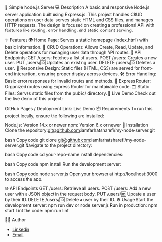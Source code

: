 🌟 Simple Node.js Server 💻
Description
A basic and responsive Node.js server application built using Express.js. This project handles CRUD operations on user data, serves static HTML and CSS files, and manages HTTP requests. The design is focused on creating a professional API with features like routing, error handling, and static content serving.



✨ Features
🌍 Home Page: Serves a static homepage (index.html) with basic information.
📝 CRUD Operations: Allows Create, Read, Update, and Delete operations for managing user data through API routes.
📡 API Endpoints:
GET /users: Fetches a list of users.
POST /users: Creates a new user.
PUT /users/:id: Updates an existing user.
DELETE /users/:id: Deletes a user.
📱 Responsive Design: Static files (HTML, CSS) are served for front-end interaction, ensuring proper display across devices.
🛠️ Error Handling: Basic error responses for invalid routes and methods.
🔄 Express Router: Organized routes using Express Router for maintainable code.
🗂️ Static Files: Serves static files from the public/ directory.
🚀 Live Demo
Check out the live demo of this project:



GitHub Pages / Deployment Link: Live Demo
📦 Requirements
To run this project locally, ensure the following are installed:



Node.js: Version 14.x or newer
npm: Version 6.x or newer
🔧 Installation
Clone the repository:git@github.com:iamfarhatsharefi/my-node-server.git



bash
Copy code
git clone git@github.com:iamfarhatsharefi/my-node-server.git
Navigate to the project directory:

bash
Copy code
cd your-repo-name
Install dependencies:

bash
Copy code
npm install
Run the development server:

bash
Copy code
node server.js
Open your browser at http://localhost:3000 to access the app.

🌐 API Endpoints
GET /users: Retrieve all users.
POST /users: Add a new user with a JSON object in the request body.
PUT /users/:id: Update a user by their ID.
DELETE /users/:id: Delete a user by their ID.
⚙️ Usage
Start the development server: npm run dev or node server.js 
Run in production: npm start
Lint the code: npm run lint


👨‍💻 Author
- [Linkedin](https://www.linkedin.com/in/farhat-sharefi-13a101309?utm_source=share&utm_campaign=share_via&utm_content=profile&utm_medium=android_app)
- [Email](sharefifarhat@gmail.com)
